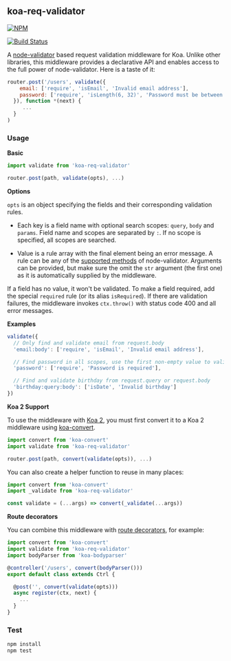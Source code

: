 ## koa-req-validator

[![NPM](https://nodei.co/npm/koa-req-validator.png?compact=true)](https://www.npmjs.com/package/koa-req-validator)

[![Build Status](https://travis-ci.org/buunguyen/koa-req-validator.svg?branch=master)](https://travis-ci.org/buunguyen/koa-req-validator)

A [node-validator](https://github.com/chriso/validator.js) based request validation middleware for Koa. Unlike other libraries, this middleware provides a declarative API and enables access to the full power of node-validator. Here is a taste of it:

```js
router.post('/users', validate({
    email: ['require', 'isEmail', 'Invalid email address'],
    password: ['require', 'isLength(6, 32)', 'Password must be between 6 and 32 characters']
  }), function *(next) {
     ...
  }
)
```

### Usage

__Basic__

```js
import validate from 'koa-req-validator'

router.post(path, validate(opts), ...)
```

__Options__

`opts` is an object specifying the fields and their corresponding validation rules.

* Each key is a field name with optional search scopes: `query`, `body` and `params`. Field name and scopes are separated by `:`. If no scope is specified, all scopes are searched.

* Value is a rule array with the final element being an error message. A rule can be any of the [supported methods](https://github.com/chriso/validator.js#validators) of node-validator. Arguments can be provided, but make sure the omit the `str` argument (the first one) as it is automatically supplied by the middleware.

If a field has no value, it won't be validated. To make a field required, add the special `required` rule (or its alias `isRequired`). If there are validation failures, the middleware invokes `ctx.throw()` with status code 400 and all error messages.

__Examples__

```js
validate({
  // Only find and validate email from request.body
  'email:body': ['require', 'isEmail', 'Invalid email address'],

  // Find password in all scopes, use the first non-empty value to validate
  'password': ['require', 'Password is required'],

  // Find and validate birthday from request.query or request.body
  'birthday:query:body': ['isDate', 'Invalid birthday']
})
```
__Koa 2 Support__

To use the middleware with [Koa 2](https://github.com/koajs/koa/tree/v2.x), you must first convert it to a Koa 2 middleware using [koa-convert](https://github.com/gyson/koa-convert).

```js
import convert from 'koa-convert'
import validate from 'koa-req-validator'

router.post(path, convert(validate(opts)), ...)
```

You can also create a helper function to reuse in many places:

```js
import convert from 'koa-convert'
import _validate from 'koa-req-validator'

const validate = (...args) => convert(_validate(...args))
```

__Route decorators__

You can combine this middleware with [route decorators](https://github.com/buunguyen/route-decorators), for example:

```js
import convert from 'koa-convert'
import validate from 'koa-req-validator'
import bodyParser from 'koa-bodyparser'

@controller('/users', convert(bodyParser()))
export default class extends Ctrl {

  @post('', convert(validate(opts)))
  async register(ctx, next) {
    ...
  }
}
```

### Test

```bash
npm install
npm test
```
